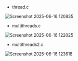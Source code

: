 - thread.c
  
![Screenshot 2025-06-16 120835](https://github.com/user-attachments/assets/bb025fb0-ba8a-4104-ba9e-63c6351e9854)

- multithreads.c
  
![Screenshot 2025-06-16 122025](https://github.com/user-attachments/assets/13136003-bf77-4198-a497-832c79986b5e)

- multithreads2.c

![Screenshot 2025-06-16 123618](https://github.com/user-attachments/assets/21bc6e38-a95a-40df-8e44-063c5fb1ab66)

